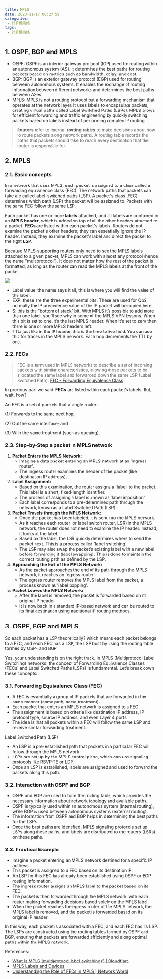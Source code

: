 ```yaml
---
title: MPLS
date: 2023-11-17 08:27:59
categories:
 - 计算机网络
tags:
 - 计算机网络
---
```


## 1. OSPF, BGP and MPLS

- OSPF: OSPF is an interior gateway protocol (IGP) used for routing within an autonomous system (AS). It determines the best paths for routing packets based on metrics such as bandwidth, delay, and cost.
- ﻿﻿BGP: BGP is an exterior gateway protocol (EGP) used for routing between autonomous systems. It enables the exchange of routing information between different networks and determines the best paths between ASes.
- ﻿﻿MPLS: MPLS is not a routing protocol but a forwarding mechanism that operates at the network layer. It uses labels to encapsulate packets, creating virtual paths called Label Switched Paths (LSPs). MPLS allows for efficient forwarding and traffic engineering by quickly switching packets based on labels instead of performing complex IP routing.

> **Routers** refer to internal **routing tables** to make decisions about how to route packets along network paths. A routing table records the paths that packets should take to reach every destination that the router is responsible for. 

## 2. MPLS

### 2.1. Basic concepts

In a network that uses MPLS, each packet is assigned to a class called a forwarding equivalence class (FEC). The network paths that packets can take are called label-switched paths (LSP). A packet's class (FEC) determines which path (LSP) the packet will be assigned to. Packets with the same FEC follow the same LSP.

Each packet has one or more **labels** attached, and all labels are contained in an **MPLS header**, which is added on top of all the other headers attached to a packet. **FECs** are listed within each packet's labels. Routers do not examine the packet's other headers; they can essentially ignore the IP header. Instead, they examine the packet's label and direct the packet to the right **LSP**.

Because MPLS-supporting routers only need to see the MPLS labels attached to a given packet, MPLS can work with almost any protocol (hence the name "multiprotocol"). It does not matter how the rest of the packet is formatted, as long as the router can read the MPLS labels at the front of the packet.

![](https://pub-2a6758f3b2d64ef5bb71ba1601101d35.r2.dev/blogs/2025/01/b32f8d45f569a19f8f8284634b7968d2.png)

- Label value: the name says it all, this is where you will find the value of the label.
- EXP: these are the three experimental bits. These are used for QoS, normally the IP precedence value of the IP packet will be copied here.
- S: this is the “bottom of stack” bit. With MPLS it’s possible to add more than one label, you’ll see why in some of the MPLS VPN lessons. When this bit is set to one, it’s the last MPLS header. When it’s set to zero then there is one or more MPLS headers left.
- TTL: just like in the IP header, this is the time to live field. You can use this for traces in the MPLS network. Each hop decrements the TTL by one.

### 2.2. FECs

> FEC is a term used in MPLS networks to describe a set of incoming packets with similar characteristics, allowing those packets to be allocated the same label and forwarded down the same LSP (Label Switched Path). [FEC - Forwarding Equivalence Class](https://www.mpirical.com/glossary/fec-forwarding-equivalence-class.)

In previous part we said: **FECs** are listed within each packet's labels. But, wait, how?

An FEC is a set of packets that a single router:

(1) Forwards to the same next hop;

(2) Out the same interface; and

(3) With the same treatment (such as queuing).

### 2.3. Step-by-Step a packet in MPLS network

1. **Packet Enters the MPLS Network:**
   - Imagine a data packet entering an MPLS network at an 'ingress router'.
   - The ingress router examines the header of the packet (like destination IP address).
2. **Label Assignment:**
   - Based on this examination, the router assigns a 'label' to the packet. This label is a short, fixed-length identifier.
   - The process of assigning a label is known as 'label imposition'.
   - Each label corresponds to a pre-determined path through the network, known as a Label Switched Path (LSP).
3. **Packet Travels through the MPLS Network:**
   - Once the packet has been labeled, it is sent into the MPLS network.
   - As it reaches each router (or label switch router, LSR) in the MPLS network, the router does not need to examine the IP header. Instead, it looks at the label.
   - Based on the label, the LSR quickly determines where to send the packet next. This is a process called 'label switching'.
   - The LSR may also swap the packet's existing label with a new label before forwarding it (label swapping). This is done to maintain the correct routing path as defined by the LSP.
4. **Approaching the Exit of the MPLS Network:**
   - As the packet approaches the end of its path through the MPLS network, it reaches an 'egress router'.
   - The egress router removes the MPLS label from the packet, a process known as 'label popping'.
5. **Packet Leaves the MPLS Network:**
   - After the label is removed, the packet is forwarded based on its original IP header.
   - It is now back in a standard IP-based network and can be routed to its final destination using traditional IP routing methods.

## 3. OSPF, BGP and MPLS

So each packet has a LSP theoretically? which means each packet belongs to a FEC, and each FEC has a LSP, the LSP built by using the routing table formed by OSPF and BGP

Yes, your understanding is on the right track. In MPLS (Multiprotocol Label Switching) networks, the concept of Forwarding Equivalence Classes (FECs) and Label Switched Paths (LSPs) is fundamental. Let's break down these concepts:

### 3.1. Forwarding Equivalence Class (FEC)

- A FEC is essentially a group of IP packets that are forwarded in the same manner (same path, same treatment).
- Each packet that enters an MPLS network is assigned to a FEC.
- The assignment is based on criteria like destination IP address, IP protocol type, source IP address, and even Layer 4 ports.
- The idea is that all packets within a FEC will follow the same LSP and receive similar forwarding treatment.

Label Switched Path (LSP)

- An LSP is a pre-established path that packets in a particular FEC will follow through the MPLS network.
- LSPs are set up by the MPLS control plane, which can use signaling protocols like RSVP-TE or LDP.
- Once an LSP is established, labels are assigned and used to forward the packets along this path.

### 3.2. Interaction with OSPF and BGP

- OSPF and BGP are used to form the routing table, which provides the necessary information about network topology and available paths.
- OSPF is typically used within an autonomous system (internal routing), while BGP is used between autonomous systems (external routing).
- The information from OSPF and BGP helps in determining the best paths for the LSPs.
- Once the best paths are identified, MPLS signaling protocols set up LSPs along these paths, and labels are distributed to the routers (LSRs) on these paths.

### 3.3. Practical Example

- Imagine a packet entering an MPLS network destined for a specific IP address.
- This packet is assigned to a FEC based on its destination IP.
- An LSP for this FEC has already been established using OSPF or BGP routing information.
- The ingress router assigns an MPLS label to the packet based on its FEC.
- The packet is then forwarded through the MPLS network, with each router making forwarding decisions based solely on the MPLS label.
- When the packet reaches the egress router of the MPLS network, the MPLS label is removed, and the packet is forwarded based on its original IP header.

In this way, each packet is associated with a FEC, and each FEC has its LSP. The LSPs are constructed using the routing tables formed by OSPF and BGP, ensuring that packets are forwarded efficiently and along optimal paths within the MPLS network. 

References: 

- [What is MPLS (multiprotocol label switching)? | Cloudflare](https://www.cloudflare.com/learning/network-layer/what-is-mpls/)
- [MPLS Labels and Devices](https://networklessons.com/mpls/mpls-labels-and-devices)
- [Understanding the Role of FECs in MPLS | Network World](https://www.networkworld.com/article/2350449/understanding-the-role-of-fecs-in-mpls.html)


